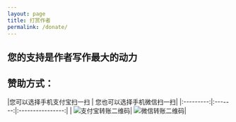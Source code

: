 ```yaml
---
layout: page
title: 打赏作者
permalink: /donate/
---
```


## 您的支持是作者写作最大的动力

## 赞助方式：


|您可以选择手机支付宝扫一扫 | 您也可以选择手机微信扫一扫|
|:---------:|:-------:|:----------------:|
| ![支付宝转账二维码](https://yxw.me/img/zfb.jpg)| ![微信转账二维码](https://yxw.me/img/weixin.jpg)| 

